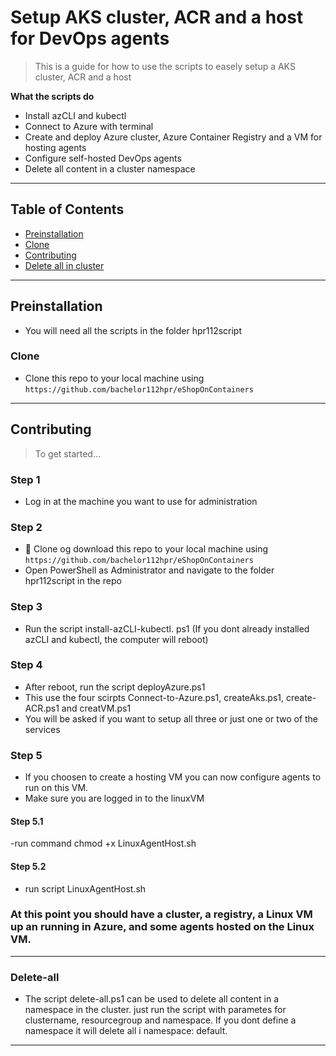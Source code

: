 # Setup AKS cluster, ACR and a host for DevOps agents

> This is a guide for how to use the scripts to easely setup a AKS cluster, ACR and a host

**What the scripts do**

- Install azCLI and kubectl
- Connect to Azure with terminal
- Create and deploy Azure cluster, Azure Container Registry and a VM for hosting agents
- Configure self-hosted DevOps agents
- Delete all content in a cluster namespace

---

## Table of Contents

- [Preinstallation](#Preinstallation)
- [Clone](#Clone)
- [Contributing](#contributing)
- [Delete all in cluster](#Delete-all)

---

## Preinstallation

- You will need all the scripts in the folder hpr112script


### Clone

- Clone this repo to your local machine using `https://github.com/bachelor112hpr/eShopOnContainers`

---

## Contributing

> To get started...

### Step 1

- Log in at the machine you want to use for administration

### Step 2

- 👯 Clone og download this repo to your local machine using `https://github.com/bachelor112hpr/eShopOnContainers`
- Open PowerShell as Administrator and navigate to the folder hpr112script in the repo


### Step 3

- Run the script install-azCLI-kubectl. ps1
  (If you dont already installed azCLI and kubectl, the computer will reboot)

### Step 4

- After reboot, run the script deployAzure.ps1
- This use the four scirpts Connect-to-Azure.ps1, createAks.ps1, create-ACR.ps1 and creatVM.ps1
- You will be asked if you want to setup all three or just one or two of the services 


### Step 5

- If you choosen to create a hosting VM you can now configure agents to run on this VM.
- Make sure you are logged in to the linuxVM

#### Step 5.1 
-run command chmod +x LinuxAgentHost.sh

#### Step 5.2
- run script LinuxAgentHost.sh

### At this point you should have a cluster, a registry, a Linux VM up an running in Azure, and some agents hosted on the Linux VM.

---

### Delete-all

- The script delete-all.ps1 can be used to delete all content in a namespace in the cluster. just run the script with
  parametes for clustername, resourcegroup and namespace. If you dont define a namespace it will delete all i namespace: default.

---

